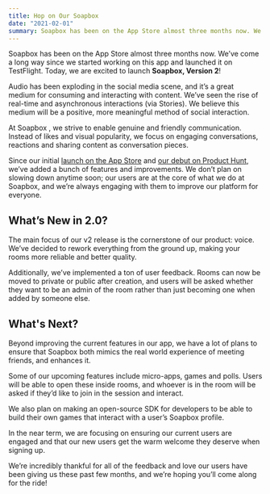 ```yaml
---
title: Hop on Our Soapbox
date: "2021-02-01"
summary: Soapbox has been on the App Store almost three months now. We’ve come a long way since we started working on this app and launched it on TestFlight. Today, we are excited to launch Soapbox, Version 2!
---
```


Soapbox has been on the App Store almost three months now. We’ve come a long way since we started working on this app and launched it on TestFlight. Today, we are excited to launch **Soapbox, Version 2**!

Audio has been exploding in the social media scene, and it’s a great medium for consuming and interacting with content. We’ve seen the rise of real-time and asynchronous interactions (via Stories). We believe this medium will be a positive, more meaningful method of social interaction.

At Soapbox , we strive to enable genuine and friendly communication. Instead of likes and visual popularity, we focus on engaging conversations, reactions and sharing content as conversation pieces.

Since our initial [launch on the App Store](https://apps.apple.com/us/app/soapbox-talk-with-anyone/id1529283270) and [our debut on Product Hunt](https://www.producthunt.com/posts/soapbox-talk-with-anyone), we’ve added a bunch of features and improvements. We don’t plan on slowing down anytime soon; our users are at the core of what we do at Soapbox, and we’re always engaging with them to improve our platform for everyone.

## What’s New in 2.0?

The main focus of our v2 release is the cornerstone of our product: voice. We’ve decided to rework everything from the ground up, making your rooms more reliable and better quality.

Additionally, we’ve implemented a ton of user feedback. Rooms can now be moved to private or public after creation, and users will be asked whether they want to be an admin of the room rather than just becoming one when added by someone else.

## What's Next?

Beyond improving the current features in our app, we have a lot of plans to ensure that Soapbox both mimics the real world experience of meeting friends, and enhances it.

Some of our upcoming features include micro-apps, games and polls. Users will be able to open these inside rooms, and whoever is in the room will be asked if they’d like to join in the session and interact.

We also plan on making an open-source SDK for developers to be able to build their own games that interact with a user’s Soapbox profile.

In the near term, we are focusing on ensuring our current users are engaged and that our new users get the warm welcome they deserve when signing up.

We’re incredibly thankful for all of the feedback and love our users have been giving us these past few months, and we’re hoping you’ll come along for the ride!
